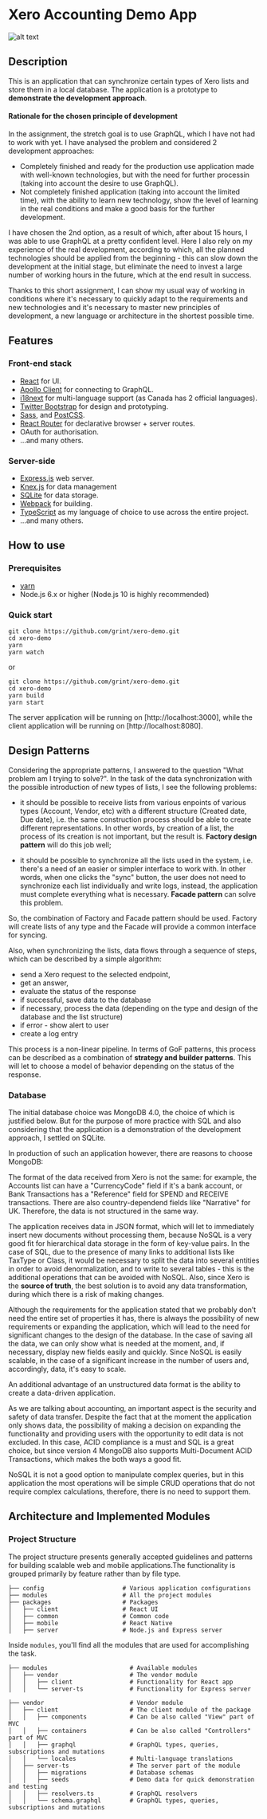 
# Xero Accounting Demo App

![alt text](https://raw.githubusercontent.com/grint/xero-demo/master/docs/logo2.png)

## Description

This is an application that can synchronize certain types of Xero lists and store them in a local database. The application is a prototype to **demonstrate the development approach**.

#### Rationale for the chosen principle of development
In the assignment, the stretch goal is to use GraphQL, which I have not had to work with yet. I have analysed the problem and considered 2 development approaches:

- Completely finished and ready for the production use application made with well-known technologies, but with the need for further processin (taking into account the desire to use GraphQL).
- Not completely finished application (taking into account the limited time), with the ability to learn new technology, show the level of learning in the real conditions and make a good basis for the further development.

I have chosen the 2nd option, as a result of which, after about 15 hours, I was able to use GraphQL at a pretty confident level. Here I also rely on my experience of the real development, according to which, all the planned technologies should be applied from the beginning - this can slow down the development at the initial stage, but eliminate the need to invest a large number of working hours in the future, which at the end result in success.

Thanks to this short assignment, I can show my usual way of working in conditions where it's necessary to quickly adapt to the requirements and new technologies and it's necessary to master new principles of development, a new language or architecture in the shortest possible time.

## Features

### Front-end stack
- [React](https://facebook.github.io/react) for UI.
- [Apollo Client](http://dev.apollodata.com/react) for connecting to GraphQL.
- [i18next](https://www.npmjs.com/package/i18next) for multi-language support (as Canada has 2 official languages).
- [Twitter Bootstrap](https://getbootstrap.com) for design and prototyping.
- [Sass](https://sass-lang.com/), and [PostCSS](https://postcss.org).
- [React Router](https://reacttraining.com/react-router) for declarative browser + server routes.
- OAuth for authorisation.
- ...and many others.

### Server-side 
- [Express.js](https://expressjs.com) web server.
- [Knex.js](http://knexjs.org) for data management
- [SQLite](https://www.sqlite.org/index.html) for data storage.
- [Webpack](https://webpack.js.org) for building.
- [TypeScript](https://www.typescriptlang.org) as my language of choice to use across the entire project. 
- ...and many others.

## How to use

### Prerequisites
- [yarn](https://yarnpkg.com/lang/en/docs/install)
- Node.js 6.x or higher (Node.js 10 is highly recommended)

### Quick start
```
git clone https://github.com/grint/xero-demo.git
cd xero-demo
yarn
yarn watch
```
or

```
git clone https://github.com/grint/xero-demo.git
cd xero-demo
yarn build
yarn start
```
The server application will be running on [http://localhost:3000], while the client application will be running on
[http://localhost:8080]. 

## Design Patterns
Considering the appropriate patterns, I answered to the question "What problem am I trying to solve?". In the task of the data synchronization with the possible introduction of new types of lists, I see the following problems:

- it should be possible to receive lists from various enpoints of various types (Account, Vendor, etc) with a different structure (Created date, Due date), i.e. the same construction process should be able to create different representations. In other words, by creation of a list, the process of its creation is not important, but the result is. **Factory design pattern** will do this job well;

- it should be possible to synchronize all the lists used in the system, i.e. there's a need of an easier or simpler interface to work with. In other words, when one clicks the "sync" button, the user does not need to synchronize each list individually and write logs, instead, the application must complete everything what is necessary. **Facade pattern** can solve this problem.

So, the combination of Factory and Facade pattern should be used. Factory will create lists of any type and the Facade will provide a common interface for syncing.

Also, when synchronizing the lists, data flows through a sequence of steps, which can be described by a simple algorithm:
- send a Xero request to the selected endpoint,
- get an answer,
- evaluate the status of the response
- if successful, save data to the database
- if necessary, process the data (depending on the type and design of the database and the list structure)
- if error - show alert to user
- create a log entry

This process is a non-linear pipeline. In terms of GoF patterns, this process can be described as a combination of **strategy and builder patterns**. This will let to choose a model of behavior depending on the status of the response.


### Database

The initial database choice was MongoDB 4.0, the choice of which is justified below. But for the purpose of more practice with SQL and also considering that the application is a demonstration of the development approach, I settled on SQLite. 

In production of such an application however, there are reasons to choose MongoDB:

The format of the data received from Xero is not the same: for example, the Accounts list can have a "CurrencyCode" field if it's a bank account, or Bank Transactions has a "Reference" field for SPEND and RECEIVE transactions. There are also country-dependend fields like "Narrative" for UK. Therefore, the data is not structured in the same way.

The application receives data in JSON format, which will let to immediately insert new documents without processing them, because NoSQL is a very good fit for hierarchical data storage in the form of key-value pairs. In the case of SQL, due to the presence of many links to additional lists like TaxType or Class, it would be necessary to split the data into several entities in order to avoid denormalization, and to write to several tables - this is the additional operations that can be avoided with NoSQL. Also, since Xero is the **source of truth**, the best solution is to avoid any data transformation, during which there is a risk of making changes.

Although the requirements for the application stated that we probably don’t need the entire set of properties it has, there is always the possibility of new requirements or expanding the application, which will lead to the need for significant changes to the design of the database. In the case of saving all the data, we can only show what is needed at the moment, and, if necessary, display new fields easily and quickly. Since NoSQL is easily scalable, in the case of a significant increase in the number of users and, accordingly, data, it's easy to scale.

An additional advantage of an unstructured data format is the ability to create a data-driven application.

As we are talking about accounting, an important aspect is the security and safety of data transfer. Despite the fact that at the moment the application only shows data, the possibility of making a decision on expanding the functionality and providing users with the opportunity to edit data is not excluded. In this case, ACID compliance is a must and SQL is a great choice, but since version 4 MongoDB also supports Multi-Document ACID Transactions, which makes the both ways a good fit.

NoSQL it is not a good option to manipulate complex queries, but in this application the most operations will be simple CRUD operations that do not require complex calculations, therefore, there is no need to support them.

## Architecture and Implemented Modules

### Project Structure

The project structure presents generally accepted guidelines and patterns for building scalable web and mobile
applications.The  functionality is grouped primarily by feature rather than by file type.

```
├── config                      # Various application configurations
├── modules                     # All the project modules
├── packages                    # Packages
│   ├── client                  # React UI
│   ├── common                  # Common code
│   ├── mobile                  # React Native 
│   ├── server                  # Node.js and Express server
```

Inside `modules`, you'll find all the  modules that are used for accomplishing the task. 
```
├── modules                       # Available modules
│   ├── vendor                    # The vendor module
│   │   ├── client                # Functionality for React app
│   │   └── server-ts             # Functionality for Express server
```

```
├── vendor                        # Vendor module
│   ├── client                    # The client module of the package
│   │   ├── components            # Can be also called "View" part of MVC
│   │   ├── containers            # Can be also called "Controllers" part of MVC
│   │   ├── graphql               # GraphQL types, queries, subscriptions and mutations
│   │   └── locales               # Multi-language translations
│   ├── server-ts                 # The server part of the module
│   │   ├── migrations            # Database schemas
│   │   ├── seeds                 # Demo data for quick demonstration and testing
│   │   ├── resolvers.ts          # GraphQL resolvers
│   │   └── schema.graphql        # GraphQL types, queries, subscriptions and mutations

```
